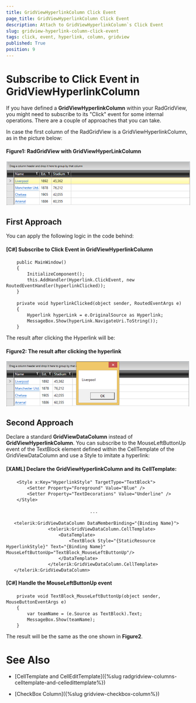 ```yaml
---
title: GridViewHyperlinkColumn Click Event
page_title: GridViewHyperlinkColumn Click Event
description: Attach to GridViewHyperlinkColumn`s Click Event
slug: gridview-hyperlink-column-click-event
tags: click, event, hyperlink, column, gridview
published: True
position: 9
---
```


# Subscribe to Click Event in GridViewHyperlinkColumn

If you have defined a __GridViewHyperlinkColumn__ within your RadGridView, you might need to subscribe to its "Click" event for some internal operations. There are a couple of approaches that you can take.

In case the first column of the RadGridView is a GridViewHyperlinkColumn, as in the picture below:

#### __Figure1: RadGridView with GridViewHyperLinkColumn__ 
![](images/gridview-hyperlinkcolumn-initial.PNG)

## First Approach
You can apply the following logic in the code behind:

#### __[C#] Subscribe to Click Event in GridViewHyperlinkColumn__
		public MainWindow()
        {
            InitializeComponent();
            this.AddHandler(Hyperlink.ClickEvent, new RoutedEventHandler(hyperlinkClicked));
        }

        private void hyperlinkClicked(object sender, RoutedEventArgs e)
        {
            Hyperlink hyperLink = e.OriginalSource as Hyperlink;
            MessageBox.Show(hyperLink.NavigateUri.ToString());
        }


The result after clicking the Hyperlink will be:

#### __Figure2: The result after clicking the hyperlink__ 
![](images/gridview-hyperlink-clicked.PNG)

## Second Approach
Declare a standard __GridViewDataColumn__ instead of __GridViewHyperlinkColumn__. You can subscribe to the MouseLeftButtonUp event of the TextBlock element defined within the CellTemplate of the GridViewDataColumn and use a Style to imitate a hyperlink:



#### __[XAML] Declare the GridViewHyperlinkColumn and its CellTemplate:__
		
		<Style x:Key="HyperlinkStyle" TargetType="TextBlock">
            <Setter Property="Foreground" Value="Blue" />
            <Setter Property="TextDecorations" Value="Underline" />
        </Style>
				
									...

	   <telerik:GridViewDataColumn DataMemberBinding="{Binding Name}">
                    <telerik:GridViewDataColumn.CellTemplate>
                        <DataTemplate>
                            <TextBlock Style="{StaticResource HyperlinkStyle}" Text="{Binding Name}" MouseLeftButtonUp="TextBlock_MouseLeftButtonUp"/>
                        </DataTemplate>
                    </telerik:GridViewDataColumn.CellTemplate>
       </telerik:GridViewDataColumn>

#### __[C#] Handle the MouseLeftButtonUp event__

		private void TextBlock_MouseLeftButtonUp(object sender, MouseButtonEventArgs e)
        {
            var teamName = (e.Source as TextBlock).Text;
            MessageBox.Show(teamName);
        }

The result will be the same as the one shown in __Figure2__.
# See Also
 * [CellTemplate and CellEditTemplate]({%slug radgridview-columns-celltemplate-and-celledittemplate%})

 * [CheckBox Column]({%slug gridview-checkbox-column%}) 

 

